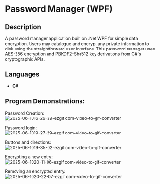 <h1>Password Manager (WPF)</h1>

<h2>Description</h2>
A password manager application built on .Net WPF for simple data encryption. Users may catalogue and encrypt any private information to disk using the straightforward user interface. 
This password manager uses AES-256 encryption and PBKDF2-Sha512 key derivations from C#'s cryptographic APIs.
<br/>

<h2>Languages</h2>

- <b>C#</b> 

<h2>Program Demonstrations:</h2>

Password Creation:
<br />
![2025-06-1016-29-29-ezgif com-video-to-gif-converter](https://github.com/user-attachments/assets/5aba6679-2c54-48b0-a7ce-bc915774d771)
<br />

Password login:
<br />
![2025-06-1019-27-29-ezgif com-video-to-gif-converter](https://github.com/user-attachments/assets/00f87e1d-3c2c-4ce2-b1a5-84417e1f69c3)
<br />

Buttons and directions:
<br />
![2025-06-1019-35-02-ezgif com-video-to-gif-converter](https://github.com/user-attachments/assets/ed0c38eb-4ebf-4e82-8ebd-ea9865db6df6)
<br />

Encrypting a new entry:
<br />
![2025-06-1020-11-06-ezgif com-video-to-gif-converter](https://github.com/user-attachments/assets/2d39d988-d0cc-4157-874b-14b1cb1b1a40)
<br />

Removing an encrypted entry:
<br />
![2025-06-1020-22-07-ezgif com-video-to-gif-converter](https://github.com/user-attachments/assets/95f8440c-5e89-4806-b5a6-e59307f4ab34)
<br />
